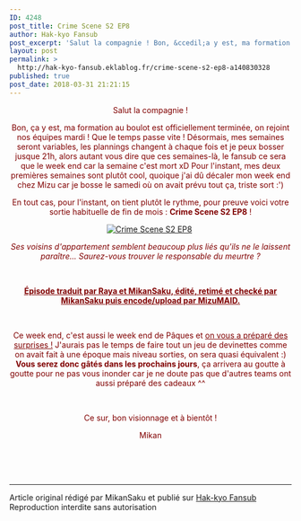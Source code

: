```yaml
---
ID: 4248
post_title: Crime Scene S2 EP8
author: Hak-kyo Fansub
post_excerpt: 'Salut la compagnie ! Bon, &ccedil;a y est, ma formation au boulot est officiellement termin&eacute;e, on rejoint nos &eacute;quipes mardi ! Que le temps passe vite ! D&eacute;sormais, mes semaines seront variables, les plannings changent &agrave; chaque fois et je peux bosser jusque 21h, alors autant vous dire que ces...'
layout: post
permalink: >
  http://hak-kyo-fansub.eklablog.fr/crime-scene-s2-ep8-a140830328
published: true
post_date: 2018-03-31 21:21:15
---
```

<p style="text-align: center;"><span style="color: #800000;">Salut la compagnie !</span></p>
<p style="text-align: center;"><span style="color: #800000;">Bon, &ccedil;a y est, ma formation au boulot est officiellement termin&eacute;e, on rejoint nos &eacute;quipes mardi ! Que le temps passe vite ! D&eacute;sormais, mes semaines seront variables, les plannings changent &agrave; chaque fois et je peux bosser jusque 21h, alors autant vous dire que ces semaines-l&agrave;, le fansub ce sera que le week end car la semaine c'est mort xD Pour l'instant, mes deux premi&egrave;res semaines sont plut&ocirc;t cool, quoique j'ai d&ucirc; d&eacute;caler mon week end chez Mizu car je bosse le samedi o&ugrave; on avait pr&eacute;vu tout &ccedil;a, triste sort :')</span></p>
<p style="text-align: center;"><span style="color: #800000;">En tout cas, pour l'instant, on tient plut&ocirc;t le rythme, pour preuve voici votre sortie habituelle de fin de mois : <strong>Crime Scene S2 EP8</strong> !</span></p>
<p style="text-align: center;"><a href="http://hak-kyo-fansub.eklablog.fr/crime-scene-saison-2-a126390212"><img src="https://united-subs.dearclouds.com/wp-content/uploads/2018/05/8d65d15f88977f6513aafe9699c89206.jpg" alt="Crime Scene S2 EP8"/></a>&nbsp;</p>
<p style="text-align: center;"><em><span style="color: #800000;">Ses voisins d'appartement semblent beaucoup plus li&eacute;s qu'ils ne le laissent para&icirc;tre... Saurez-vous trouver le responsable du meurtre ?</span></em></p>
<p style="text-align: center;">&nbsp;</p>
<p style="text-align: center;"><span style="text-decoration: underline;"><strong><span style="color: #800000; text-decoration: underline;">&Eacute;pisode traduit par Raya et MikanSaku, &eacute;dit&eacute;, retim&eacute; et check&eacute; par MikanSaku puis encode/upload par MizuMAID.</span></strong></span></p>
<p style="text-align: center;">&nbsp;</p>
<p style="text-align: center;"><span style="color: #800000;">Ce week end, c'est aussi le week end de P&acirc;ques et <span style="text-decoration: underline;">on vous a pr&eacute;par&eacute; des surprises !</span> J'aurais pas le temps de faire tout un jeu de devinettes comme on avait fait &agrave; une &eacute;poque mais niveau sorties, on sera quasi &eacute;quivalent :) <strong>Vous serez donc g&acirc;t&eacute;s dans les prochains jours</strong>, &ccedil;a arrivera au goutte &agrave; goutte pour ne pas vous inonder car je ne doute pas que d'autres teams ont aussi pr&eacute;par&eacute; des cadeaux ^^</span></p>
<p style="text-align: center;">&nbsp;</p>
<p style="text-align: center;"><span style="color: #800000;">Ce sur, bon visionnage et &agrave; bient&ocirc;t !</span></p>
<p style="text-align: center;"><span style="color: #800000;">Mikan</span></p><br /><br /><br /><hr />Article original rédigé par MikanSaku et publié sur <a href="http://hak-kyo-fansub.eklablog.fr/">Hak-kyo Fansub</a> <br /> Reproduction interdite sans autorisation